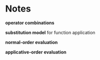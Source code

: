 # Notes

**operator combinations**

**substitution model** for function application

**normal-order evaluation**

**applicative-order evaluation**